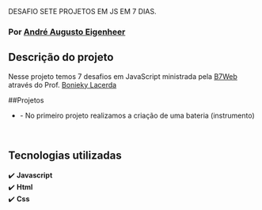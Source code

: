 DESAFIO SETE PROJETOS EM JS EM 7 DIAS.<br>
### Por [André Augusto Eigenheer](https://www.linkedin.com/in/andre-eigenheer-327407208/)<br>

## Descrição do projeto<br>

Nesse projeto temos 7 desafios em JavaScript ministrada pela [B7Web](https://b7web.com.br/) através do Prof. [Bonieky Lacerda](https://www.instagram.com/bonieky/)

##Projetos<br>
<ul>
<li> - No primeiro projeto realizamos a criação de uma bateria (instrumento)</li>

 </ul><br>

 ## Tecnologias utilizadas<br>
:heavy_check_mark: <b>Javascript</b><br>
:heavy_check_mark: <b>Html</b><br>
:heavy_check_mark: <b>Css</b><br>